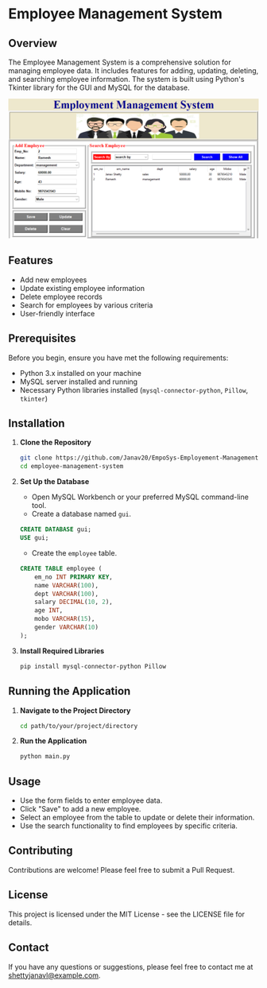 # Employee Management System

## Overview

The Employee Management System is a comprehensive solution for managing employee data. It includes features for adding, updating, deleting, and searching employee information. The system is built using Python's Tkinter library for the GUI and MySQL for the database.  


![Screenshot](empo.png)



## Features

- Add new employees
- Update existing employee information
- Delete employee records
- Search for employees by various criteria
- User-friendly interface

## Prerequisites

Before you begin, ensure you have met the following requirements:

- Python 3.x installed on your machine
- MySQL server installed and running
- Necessary Python libraries installed (`mysql-connector-python`, `Pillow`, `tkinter`)

## Installation

1. **Clone the Repository**

    ```bash
    git clone https://github.com/Janav20/EmpoSys-Employement-Management-System.git
    cd employee-management-system
    ```

2. **Set Up the Database**

    - Open MySQL Workbench or your preferred MySQL command-line tool.
    - Create a database named `gui`.

    ```sql
    CREATE DATABASE gui;
    USE gui;
    ```

    - Create the `employee` table.

    ```sql
    CREATE TABLE employee (
        em_no INT PRIMARY KEY,
        name VARCHAR(100),
        dept VARCHAR(100),
        salary DECIMAL(10, 2),
        age INT,
        mobo VARCHAR(15),
        gender VARCHAR(10)
    );
    ```

3. **Install Required Libraries**

    ```bash
    pip install mysql-connector-python Pillow
    ```

## Running the Application

1. **Navigate to the Project Directory**

    ```bash
    cd path/to/your/project/directory
    ```

2. **Run the Application**

    ```bash
    python main.py
    ```

## Usage

- Use the form fields to enter employee data.
- Click "Save" to add a new employee.
- Select an employee from the table to update or delete their information.
- Use the search functionality to find employees by specific criteria.


## Contributing

Contributions are welcome! Please feel free to submit a Pull Request.

## License

This project is licensed under the MIT License - see the LICENSE file for details.

## Contact

If you have any questions or suggestions, please feel free to contact me at [shettyjanavl@example.com](shettyjanavl@example.com).
